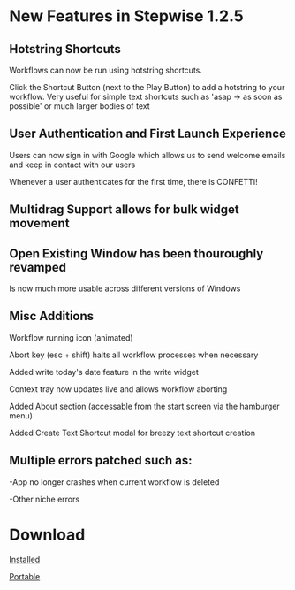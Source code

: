 # New Features in Stepwise 1.2.5

## Hotstring Shortcuts

Workflows can now be run using hotstring shortcuts. 

Click the Shortcut Button (next to the Play Button) to add a hotstring  to your workflow.
Very useful for simple text shortcuts such as 'asap -> as soon as possible' or much larger bodies of text

## User Authentication and First Launch Experience

Users can now sign in with Google which allows us to send welcome emails and keep in contact with our users

Whenever a user authenticates for the first time, there is CONFETTI!

## Multidrag Support allows for bulk widget movement

## Open Existing Window has been thouroughly revamped

Is now much more usable across different versions of Windows

## Misc Additions

Workflow running icon (animated)

Abort key (esc + shift) halts all workflow processes when necessary

Added write today's date feature in the write widget

Context tray now updates live and allows workflow aborting

Added About section (accessable from the start screen via the hamburger menu)

Added Create Text Shortcut modal for breezy text shortcut creation

## Multiple errors patched such as:

-App no longer crashes when current workflow is deleted

-Other niche errors


# Download

[Installed](https://github.com/stepwiseapp/download/releases/latest/download/Stepwise.Setup.exe)

[Portable](https://github.com/stepwiseapp/download/releases/latest/download/Stepwise.zip)
